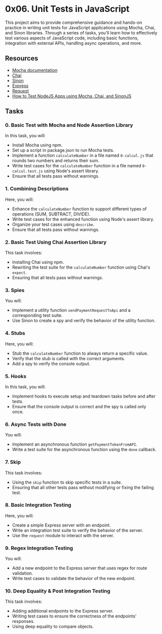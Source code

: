 # 0x06. Unit Tests in JavaScript

This project aims to provide comprehensive guidance and hands-on practice in writing unit tests for JavaScript applications using Mocha, Chai, and Sinon libraries. Through a series of tasks, you'll learn how to effectively test various aspects of JavaScript code, including basic functions, integration with external APIs, handling async operations, and more.

## Resources
- [Mocha documentation](https://mochajs.org/)
- [Chai](https://www.chaijs.com/)
- [Sinon](https://sinonjs.org/)
- [Express](https://expressjs.com/)
- [Request](https://github.com/request/request)
- [How to Test NodeJS Apps using Mocha, Chai, and SinonJS](https://dev.to/nedsoft/testing-nodejs-express-api-with-mocha-chai-90ae)


## Tasks

### 0. Basic Test with Mocha and Node Assertion Library
In this task, you will:
- Install Mocha using npm.
- Set up a script in package.json to run Mocha tests.
- Implement a function `calculateNumber` in a file named `0-calcul.js` that rounds two numbers and returns their sum.
- Write test cases for the `calculateNumber` function in a file named `0-calcul.test.js` using Node's assert library.
- Ensure that all tests pass without warnings.

### 1. Combining Descriptions
Here, you will:
- Enhance the `calculateNumber` function to support different types of operations (SUM, SUBTRACT, DIVIDE).
- Write test cases for the enhanced function using Node's assert library.
- Organize your test cases using `describe`.
- Ensure that all tests pass without warnings.

### 2. Basic Test Using Chai Assertion Library
This task involves:
- Installing Chai using npm.
- Rewriting the test suite for the `calculateNumber` function using Chai's `expect`.
- Ensuring that all tests pass without warnings.

### 3. Spies
You will:
- Implement a utility function `sendPaymentRequestToApi` and a corresponding test suite.
- Use Sinon to create a spy and verify the behavior of the utility function.

### 4. Stubs
Here, you will:
- Stub the `calculateNumber` function to always return a specific value.
- Verify that the stub is called with the correct arguments.
- Add a spy to verify the console output.

### 5. Hooks
In this task, you will:
- Implement hooks to execute setup and teardown tasks before and after tests.
- Ensure that the console output is correct and the spy is called only once.

### 6. Async Tests with Done
You will:
- Implement an asynchronous function `getPaymentTokenFromAPI`.
- Write a test suite for the asynchronous function using the `done` callback.

### 7. Skip
This task involves:
- Using the `skip` function to skip specific tests in a suite.
- Ensuring that all other tests pass without modifying or fixing the failing test.

### 8. Basic Integration Testing
Here, you will:
- Create a simple Express server with an endpoint.
- Write an integration test suite to verify the behavior of the server.
- Use the `request` module to interact with the server.

### 9. Regex Integration Testing
You will:
- Add a new endpoint to the Express server that uses regex for route validation.
- Write test cases to validate the behavior of the new endpoint.

### 10. Deep Equality & Post Integration Testing
This task involves:
- Adding additional endpoints to the Express server.
- Writing test cases to ensure the correctness of the endpoints' responses.
- Using deep equality to compare objects.


